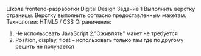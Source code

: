 Школа frontend-разработки Digital Design
Задание 1
Выполнить верстку страницы. Верстку выполнить согласно
предоставленным макетам.
Технологии:
HTML5 / CSS
Ограничения:
1. Не использовать JavaScript
2.”Оживлять” макет не требуется
3. Position, display, float – использовать только там где по другому
решить не получается
